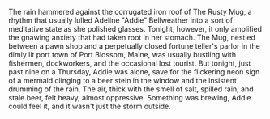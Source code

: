 The rain hammered against the corrugated iron roof of The Rusty Mug, a rhythm that usually lulled Adeline "Addie" Bellweather into a sort of meditative state as she polished glasses. Tonight, however, it only amplified the gnawing anxiety that had taken root in her stomach.  The Mug, nestled between a pawn shop and a perpetually closed fortune teller's parlor in the dimly lit port town of Port Blossom, Maine, was usually bustling with fishermen, dockworkers, and the occasional lost tourist.  But tonight, just past nine on a Thursday, Addie was alone, save for the flickering neon sign of a mermaid clinging to a beer stein in the window and the insistent drumming of the rain. The air, thick with the smell of salt, spilled rain, and stale beer, felt heavy, almost oppressive.  Something was brewing, Addie could feel it, and it wasn't just the storm outside.
